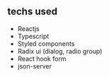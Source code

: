 ## techs used

- Reactjs
- Typescript
- Styled components
- Radix ui (dialog, radio group)
- React hook form
- json-server